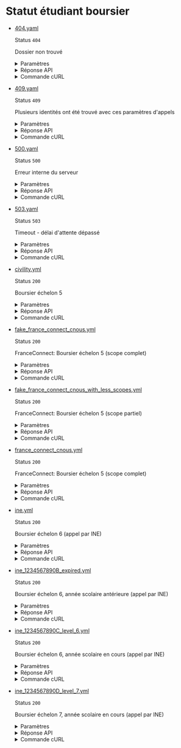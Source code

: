 # Statut étudiant boursier
* [404.yaml](404.yaml)

  Status `404`

  Dossier non trouvé

  <details><summary>Paramètres</summary>
  <p>

  ```json
  {
    "ine": "1234567404G"
  }
  ```

  </p>
  </details>

  <details><summary>Réponse API</summary>
  <p>

  ```json
  {
    "error": "not_found",
    "reason": "Scholarship not found",
    "message": "Aucun étudiant boursier n'a pu être trouvé avec les critères de recherche fournis"
  }
  ```

  </p>
  </details>

  <details><summary>Commande cURL</summary>
  <p>

  ```bash
  curl -H "X-Api-Key: $token" \
    -G -d 'ine=1234567404G' \
    --url "https://staging.particulier.api.gouv.fr/api/v2/etudiants-boursiers"
  ```

  </p>
  </details>
* [409.yaml](409.yaml)

  Status `409`

  Plusieurs identités ont été trouvé avec ces paramètres d'appels

  <details><summary>Paramètres</summary>
  <p>

  ```json
  {
    "nom": "Homonyme",
    "prenoms": "Stéphanie",
    "dateDeNaissance": "1995-01-01",
    "lieuDeNaissance": "75001",
    "sexe": "F"
  }
  ```

  </p>
  </details>

  <details><summary>Réponse API</summary>
  <p>

  ```json
  {
    "error": "conflict",
    "reason": "Plusieurs ressources correspondent aux critères",
    "message": "Plusieurs ressources correspondent aux critères"
  }
  ```

  </p>
  </details>

  <details><summary>Commande cURL</summary>
  <p>

  ```bash
  curl -H "X-Api-Key: $token" \
    -G -d 'nom=Homonyme' -d 'prenoms=St%C3%A9phanie' -d 'dateDeNaissance=1995-01-01' -d 'lieuDeNaissance=75001' -d 'sexe=F' \
    --url "https://staging.particulier.api.gouv.fr/api/v2/etudiants-boursiers"
  ```

  </p>
  </details>
* [500.yaml](500.yaml)

  Status `500`

  Erreur interne du serveur

  <details><summary>Paramètres</summary>
  <p>

  ```json
  {
    "ine": "1234567500G"
  }
  ```

  </p>
  </details>

  <details><summary>Réponse API</summary>
  <p>

  ```json
  {
    "error": "error",
    "reason": "Internal server error",
    "message": "Une erreur interne s'est produite, l'équipe a été prévenue."
  }
  ```

  </p>
  </details>

  <details><summary>Commande cURL</summary>
  <p>

  ```bash
  curl -H "X-Api-Key: $token" \
    -G -d 'ine=1234567500G' \
    --url "https://staging.particulier.api.gouv.fr/api/v2/etudiants-boursiers"
  ```

  </p>
  </details>
* [503.yaml](503.yaml)

  Status `503`

  Timeout - délai d'attente dépassé

  <details><summary>Paramètres</summary>
  <p>

  ```json
  {
    "ine": "1234567503G"
  }
  ```

  </p>
  </details>

  <details><summary>Réponse API</summary>
  <p>

  ```json
  {
    "error": "network_error",
    "reason": "timeout of 10000 ms exceeded",
    "message": "Une erreur est survenue lors de l'appel au fournisseur de donnée"
  }
  ```

  </p>
  </details>

  <details><summary>Commande cURL</summary>
  <p>

  ```bash
  curl -H "X-Api-Key: $token" \
    -G -d 'ine=1234567503G' \
    --url "https://staging.particulier.api.gouv.fr/api/v2/etudiants-boursiers"
  ```

  </p>
  </details>
* [civility.yml](civility.yml)

  Status `200`

  Boursier échelon 5

  <details><summary>Paramètres</summary>
  <p>

  ```json
  {
    "nom": "Pagnol",
    "prenoms": "Marcel",
    "dateDeNaissance": "1998-07-12",
    "lieuDeNaissance": "75000",
    "sexe": "M"
  }
  ```

  </p>
  </details>

  <details><summary>Réponse API</summary>
  <p>

  ```json
  {
    "nom": "Pagnol",
    "prenom": "Marcel",
    "prenom2": "",
    "dateNaissance": "1998-07-12",
    "lieuNaissance": "Paris",
    "sexe": "M",
    "boursier": true,
    "echelonBourse": "5",
    "email": "marcel@pagnol.fr",
    "dateDeRentree": "2020-09-01",
    "dureeVersement": 12,
    "statut": 0,
    "statutLibelle": "définitif",
    "villeEtudes": "Evry",
    "etablissement": "ENSIIE"
  }
  ```

  </p>
  </details>

  <details><summary>Commande cURL</summary>
  <p>

  ```bash
  curl -H "X-Api-Key: $token" \
    -G -d 'nom=Pagnol' -d 'prenoms=Marcel' -d 'dateDeNaissance=1998-07-12' -d 'lieuDeNaissance=75000' -d 'sexe=M' \
    --url "https://staging.particulier.api.gouv.fr/api/v2/etudiants-boursiers"
  ```

  </p>
  </details>
* [fake_france_connect_cnous.yml](fake_france_connect_cnous.yml)

  Status `200`

  FranceConnect: Boursier échelon 5 (scope complet)

  <details><summary>Paramètres</summary>
  <p>

  ```json
  {
    "given_name": "Jean",
    "family_name": "MARTIN",
    "birthdate": "01/01/2001",
    "gender": "M",
    "birthplace": "75002"
  }
  ```

  </p>
  </details>

  <details><summary>Réponse API</summary>
  <p>

  ```json
  {
    "nom": "DUPONT",
    "prenom": "Jean",
    "prenom2": "Martin",
    "dateNaissance": "2000-01-01",
    "lieuNaissance": "Paris",
    "sexe": "M",
    "boursier": true,
    "echelonBourse": "5",
    "email": "jean@dupont.fr",
    "dateDeRentree": "2020-09-01",
    "dureeVersement": 12,
    "statut": 0,
    "statutLibelle": "définitif",
    "villeEtudes": "Bordeaux",
    "etablissement": "Camille Jullian"
  }
  ```

  </p>
  </details>

  <details><summary>Commande cURL</summary>
  <p>

  ```bash
  curl -H "Authorization: Bearer $token_france_connect" --url "https://staging.particulier.api.gouv.fr/api/v2/etudiants-boursiers?recipient=13002526500013"
  ```

  </p>
  </details>
* [fake_france_connect_cnous_with_less_scopes.yml](fake_france_connect_cnous_with_less_scopes.yml)

  Status `200`

  FranceConnect: Boursier échelon 5 (scope partiel)

  <details><summary>Paramètres</summary>
  <p>

  ```json
  {
    "given_name": "Jean",
    "family_name": "MARTIN",
    "birthdate": "2001-01-01",
    "gender": "male",
    "birthplace": "75002",
    "birthcountry": "99100",
    "preferred_username": "jmartin_cnous_with_less_scopes"
  }
  ```

  </p>
  </details>

  <details><summary>Réponse API</summary>
  <p>

  ```json
  {
    "boursier": true,
    "echelonBourse": "5",
    "email": "jean@dupont.fr",
    "dateDeRentree": "2020-09-01",
    "dureeVersement": 12,
    "statut": 0,
    "statutLibelle": "définitif",
    "villeEtudes": "Bordeaux",
    "etablissement": "Camille Jullian"
  }
  ```

  </p>
  </details>

  <details><summary>Commande cURL</summary>
  <p>

  ```bash
  curl -H "Authorization: Bearer $token_france_connect" --url "https://staging.particulier.api.gouv.fr/api/v2/etudiants-boursiers?recipient=13002526500013"
  ```

  </p>
  </details>
* [france_connect_cnous.yml](france_connect_cnous.yml)

  Status `200`

  FranceConnect: Boursier échelon 5 (scope complet)

  <details><summary>Paramètres</summary>
  <p>

  ```json
  {
    "given_name": "Angela Claire Louise",
    "family_name": "DUBOIS",
    "birthdate": "1962-08-24",
    "gender": "female",
    "birthplace": "75107",
    "birthcountry": "99100",
    "preferred_username": ""
  }
  ```

  </p>
  </details>

  <details><summary>Réponse API</summary>
  <p>

  ```json
  {
    "nom": "DUBOIS",
    "prenom": "Angela",
    "prenom2": "Claire",
    "dateNaissance": "1962-08-24",
    "lieuNaissance": "Paris",
    "sexe": "F",
    "boursier": true,
    "echelonBourse": "5",
    "email": "wossewodda-3728@yopmail.com ",
    "dateDeRentree": "2020-09-01",
    "dureeVersement": 12,
    "statut": 0,
    "statutLibelle": "définitif",
    "villeEtudes": "Bordeaux",
    "etablissement": "Camille Jullian"
  }
  ```

  </p>
  </details>

  <details><summary>Commande cURL</summary>
  <p>

  ```bash
  curl -H "Authorization: Bearer $token_france_connect" --url "https://staging.particulier.api.gouv.fr/api/v2/etudiants-boursiers?recipient=13002526500013"
  ```

  </p>
  </details>
* [ine.yml](ine.yml)

  Status `200`

  Boursier échelon 6 (appel par INE)

  <details><summary>Paramètres</summary>
  <p>

  ```json
  {
    "ine": "1234567890A"
  }
  ```

  </p>
  </details>

  <details><summary>Réponse API</summary>
  <p>

  ```json
  {
    "nom": "Durand",
    "prenom": "Géraldine",
    "prenom2": "",
    "dateNaissance": "1990-01-01",
    "lieuNaissance": "Paris",
    "sexe": "F",
    "boursier": true,
    "echelonBourse": "6",
    "email": "geraldine@@durand.fr",
    "dateDeRentree": "2018-09-01",
    "dureeVersement": 12,
    "statut": 0,
    "statutLibelle": "définitif",
    "villeEtudes": "Marseille",
    "etablissement": "Pagnol"
  }
  ```

  </p>
  </details>

  <details><summary>Commande cURL</summary>
  <p>

  ```bash
  curl -H "X-Api-Key: $token" \
    -G -d 'ine=1234567890A' \
    --url "https://staging.particulier.api.gouv.fr/api/v2/etudiants-boursiers"
  ```

  </p>
  </details>
* [ine_1234567890B_expired.yml](ine_1234567890B_expired.yml)

  Status `200`

  Boursier échelon 6, année scolaire antérieure (appel par INE)

  <details><summary>Paramètres</summary>
  <p>

  ```json
  {
    "ine": "1234567890B"
  }
  ```

  </p>
  </details>

  <details><summary>Réponse API</summary>
  <p>

  ```json
  {
    "nom": "Longchambon",
    "prenom": "Thomas",
    "prenom2": "",
    "dateNaissance": "2001-01-01",
    "lieuNaissance": "Paris",
    "sexe": "M",
    "boursier": true,
    "echelonBourse": "6",
    "email": "thomas.longchambon@fake.fr",
    "dateDeRentree": "2022-09-01",
    "dureeVersement": 12,
    "statut": 0,
    "statutLibelle": "définitif",
    "villeEtudes": "Toulouse",
    "etablissement": "Jean Jaurès"
  }
  ```

  </p>
  </details>

  <details><summary>Commande cURL</summary>
  <p>

  ```bash
  curl -H "X-Api-Key: $token" \
    -G -d 'ine=1234567890B' \
    --url "https://staging.particulier.api.gouv.fr/api/v2/etudiants-boursiers"
  ```

  </p>
  </details>
* [ine_1234567890C_level_6.yml](ine_1234567890C_level_6.yml)

  Status `200`

  Boursier échelon 6, année scolaire en cours (appel par INE)

  <details><summary>Paramètres</summary>
  <p>

  ```json
  {
    "ine": "1234567890C"
  }
  ```

  </p>
  </details>

  <details><summary>Réponse API</summary>
  <p>

  ```json
  {
    "nom": "Charbonneau",
    "prenom": "Axelle",
    "prenom2": "",
    "dateNaissance": "2001-01-02",
    "lieuNaissance": "Paris",
    "sexe": "F",
    "boursier": true,
    "echelonBourse": "6",
    "email": "axelle.charbonneau@fake.fr",
    "dateDeRentree": "2023-09-01",
    "dureeVersement": 12,
    "statut": 0,
    "statutLibelle": "définitif",
    "villeEtudes": "Toulouse",
    "etablissement": "Jean Jaurès"
  }
  ```

  </p>
  </details>

  <details><summary>Commande cURL</summary>
  <p>

  ```bash
  curl -H "X-Api-Key: $token" \
    -G -d 'ine=1234567890C' \
    --url "https://staging.particulier.api.gouv.fr/api/v2/etudiants-boursiers"
  ```

  </p>
  </details>
* [ine_1234567890D_level_7.yml](ine_1234567890D_level_7.yml)

  Status `200`

  Boursier échelon 7, année scolaire en cours (appel par INE)

  <details><summary>Paramètres</summary>
  <p>

  ```json
  {
    "ine": "1234567890D"
  }
  ```

  </p>
  </details>

  <details><summary>Réponse API</summary>
  <p>

  ```json
  {
    "nom": "Montgomery",
    "prenom": "Marie",
    "prenom2": "",
    "dateNaissance": "2001-01-03",
    "lieuNaissance": "Paris",
    "sexe": "F",
    "boursier": true,
    "echelonBourse": "7",
    "email": "marie.montgomery@fake.fr",
    "dateDeRentree": "2023-09-01",
    "dureeVersement": 12,
    "statut": 0,
    "statutLibelle": "définitif",
    "villeEtudes": "Toulouse",
    "etablissement": "Jean Jaurès"
  }
  ```

  </p>
  </details>

  <details><summary>Commande cURL</summary>
  <p>

  ```bash
  curl -H "X-Api-Key: $token" \
    -G -d 'ine=1234567890D' \
    --url "https://staging.particulier.api.gouv.fr/api/v2/etudiants-boursiers"
  ```

  </p>
  </details>
